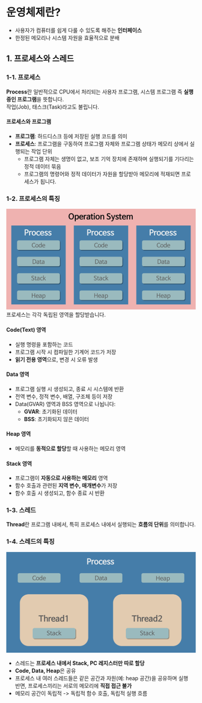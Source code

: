 # 운영체제란?

- 사용자가 컴퓨터를 쉽게 다룰 수 있도록 해주는 **인터페이스**
- 한정된 메모리나 시스템 자원을 효율적으로 분배

## 1. 프로세스와 스레드

### 1-1. 프로세스

**Process**란 일반적으로 CPU에서 처리되는 사용자 프로그램, 시스템 프로그램 즉 **실행 중인 프로그램**을 뜻합니다.  
작업(Job), 태스크(Task)라고도 불립니다.

#### 프로세스와 프로그램

- **프로그램**: 하드디스크 등에 저장된 실행 코드를 의미  
- **프로세스**: 프로그램을 구동하여 프로그램 자체와 프로그램 상태가 메모리 상에서 실행되는 작업 단위  
  - 프로그램 자체는 생명이 없고, 보조 기억 장치에 존재하며 실행되기를 기다리는 정적 데이터 묶음  
  - 프로그램의 명령어와 정적 데이터가 자원을 할당받아 메모리에 적재되면 프로세스가 됩니다.

### 1-2. 프로세스의 특징
![img.png](../images/os1.png)
프로세스는 각각 독립된 영역을 할당받습니다.

#### Code(Text) 영역
- 실행 명령을 포함하는 코드
- 프로그램 시작 시 컴파일한 기계어 코드가 저장
- **읽기 전용 영역**으로, 변경 시 오류 발생

#### Data 영역
- 프로그램 실행 시 생성되고, 종료 시 시스템에 반환
- 전역 변수, 정적 변수, 배열, 구조체 등이 저장
- Data(GVAR) 영역과 BSS 영역으로 나뉩니다:
  - **GVAR**: 초기화된 데이터
  - **BSS**: 초기화되지 않은 데이터

#### Heap 영역
- 메모리를 **동적으로 할당**할 때 사용하는 메모리 영역

#### Stack 영역
- 프로그램이 **자동으로 사용하는 메모리** 영역
- 함수 호출과 관련된 **지역 변수, 매개변수**가 저장
- 함수 호출 시 생성되고, 함수 종료 시 반환

### 1-3. 스레드

**Thread**란 프로그램 내에서, 특히 프로세스 내에서 실행되는 **흐름의 단위**를 의미합니다.

### 1-4. 스레드의 특징
![img_1.png](../images/os2.png)
- 스레드는 **프로세스 내에서 Stack, PC 레지스터만 따로 할당**
- **Code, Data, Heap**은 공유
- 프로세스 내 여러 스레드들은 같은 공간과 자원(예: heap 공간)을 공유하며 실행  
  반면, 프로세스끼리는 서로의 메모리에 **직접 접근 불가**
- 메모리 공간이 독립적 -> 독립적 함수 호출, 독립적 실행 흐름
